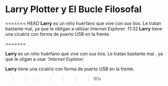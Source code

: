 # Larry Plotter y El Bucle Filosofal
<<<<<<< HEAD
**Larry** es un niño huérfano que vive con sus tíos. Le tratan bastante mal,
ya que le obligan a utilizar *Internet Explorer*.
11:32
**Larry** tiene una cicatriz con forma de puerto USB en la frente.

=======

**Larry** es un niño huérfano que vive con sus tíos. Le tratan bastante mal .
ya que le oligan a usar *'Internet Explorer*

**Larry** tiene una cicatriz con forma de puerto USB en la frente.
>>>>>>> 90s

